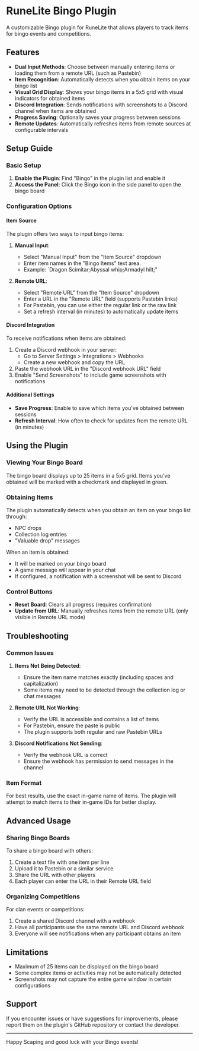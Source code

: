 # RuneLite Bingo Plugin

A customizable Bingo plugin for RuneLite that allows players to track items for bingo events and competitions.

## Features

- **Dual Input Methods**: Choose between manually entering items or loading them from a remote URL (such as Pastebin)
- **Item Recognition**: Automatically detects when you obtain items on your bingo list
- **Visual Grid Display**: Shows your bingo items in a 5x5 grid with visual indicators for obtained items
- **Discord Integration**: Sends notifications with screenshots to a Discord channel when items are obtained
- **Progress Saving**: Optionally saves your progress between sessions
- **Remote Updates**: Automatically refreshes items from remote sources at configurable intervals

## Setup Guide

### Basic Setup

1. **Enable the Plugin**: Find "Bingo" in the plugin list and enable it
2. **Access the Panel**: Click the Bingo icon in the side panel to open the bingo board

### Configuration Options

#### Item Source

The plugin offers two ways to input bingo items:

1. **Manual Input**:
   - Select "Manual Input" from the "Item Source" dropdown
   - Enter item names in the "Bingo Items" text area.
   - Example: `Dragon Scimitar;Abyssal whip;Armadyl hilt;"

2. **Remote URL**:
   - Select "Remote URL" from the "Item Source" dropdown
   - Enter a URL in the "Remote URL" field (supports Pastebin links)
   - For Pastebin, you can use either the regular link or the raw link
   - Set a refresh interval (in minutes) to automatically update items

#### Discord Integration

To receive notifications when items are obtained:

1. Create a Discord webhook in your server:
   - Go to Server Settings > Integrations > Webhooks
   - Create a new webhook and copy the URL
2. Paste the webhook URL in the "Discord webhook URL" field
3. Enable "Send Screenshots" to include game screenshots with notifications

#### Additional Settings

- **Save Progress**: Enable to save which items you've obtained between sessions
- **Refresh Interval**: How often to check for updates from the remote URL (in minutes)

## Using the Plugin

### Viewing Your Bingo Board

The bingo board displays up to 25 items in a 5x5 grid. Items you've obtained will be marked with a checkmark and displayed in green.

### Obtaining Items

The plugin automatically detects when you obtain an item on your bingo list through:
- NPC drops
- Collection log entries
- "Valuable drop" messages

When an item is obtained:
- It will be marked on your bingo board
- A game message will appear in your chat
- If configured, a notification with a screenshot will be sent to Discord

### Control Buttons

- **Reset Board**: Clears all progress (requires confirmation)
- **Update from URL**: Manually refreshes items from the remote URL (only visible in Remote URL mode)

## Troubleshooting

### Common Issues

1. **Items Not Being Detected**:
   - Ensure the item name matches exactly (including spaces and capitalization)
   - Some items may need to be detected through the collection log or chat messages

2. **Remote URL Not Working**:
   - Verify the URL is accessible and contains a list of items
   - For Pastebin, ensure the paste is public
   - The plugin supports both regular and raw Pastebin URLs

3. **Discord Notifications Not Sending**:
   - Verify the webhook URL is correct
   - Ensure the webhook has permission to send messages in the channel

### Item Format

For best results, use the exact in-game name of items. The plugin will attempt to match items to their in-game IDs for better display.

## Advanced Usage

### Sharing Bingo Boards

To share a bingo board with others:
1. Create a text file with one item per line
2. Upload it to Pastebin or a similar service
3. Share the URL with other players
4. Each player can enter the URL in their Remote URL field

### Organizing Competitions

For clan events or competitions:
1. Create a shared Discord channel with a webhook
2. Have all participants use the same remote URL and Discord webhook
3. Everyone will see notifications when any participant obtains an item

## Limitations

- Maximum of 25 items can be displayed on the bingo board
- Some complex items or activities may not be automatically detected
- Screenshots may not capture the entire game window in certain configurations

## Support

If you encounter issues or have suggestions for improvements, please report them on the plugin's GitHub repository or contact the developer.

---

Happy Scaping and good luck with your Bingo events!